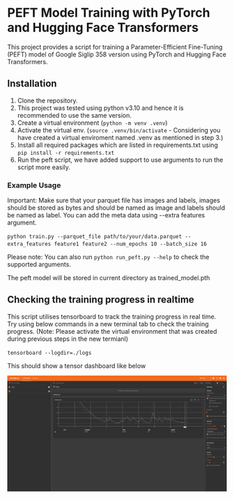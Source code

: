 # PEFT Model Training with PyTorch and Hugging Face Transformers

This project provides a script for training a Parameter-Efficient Fine-Tuning (PEFT) model of Google Siglip 358 version using PyTorch and Hugging Face Transformers.

## Installation

1. Clone the repository.
2. This project was tested using python v3.10 and hence it is recommended to use the same version.
3. Create a virtual environment (`python -m venv .venv`)
4. Activate the virtual env. (`source .venv/bin/activate` - Considering you have created a virtual enviroment named .venv as mentioned in step 3.)
4. Install all required packages which are listed in requirements.txt using `pip install -r requirements.txt`
5. Run the peft script, we have added support to use arguments to run the script more easily.

### Example Usage

Important: Make sure that your parquet file has images and labels, images should be stored as bytes and should be named as image and labels should be named as label. You can add the meta data using --extra features argument.

`python train.py --parquet_file path/to/your/data.parquet --extra_features feature1 feature2 --num_epochs 10 --batch_size 16`

Please note: You can also run `python run_peft.py --help` to check the supported arguments.

The peft model will be stored in current directory as trained_model.pth

## Checking the training progress in realtime

This script utilises tensorboard to track the training progress in real time. Try using below commands in a new terminal tab to check the training progress. (Note: Please activate the virtual environment that was created during previous steps in the new termianl)

`tensorboard --logdir=./logs`

This should show a tensor dashboard like below

![Alt text](./tensor_board.png)


